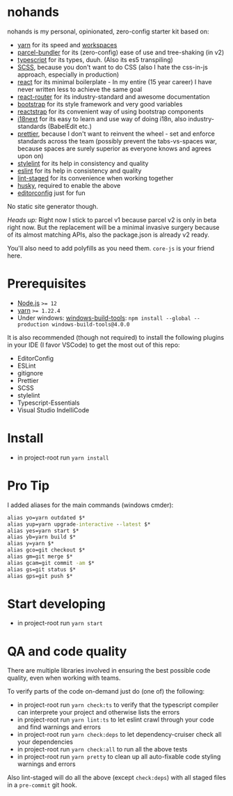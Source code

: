 # nohands

nohands is my personal, opinionated, zero-config starter kit based on:
* [yarn](https://yarnpkg.com/) for its speed and [workspaces](https://classic.yarnpkg.com/en/docs/workspaces/)
* [parcel-bundler](https://parceljs.org/) for its (zero-config) ease of use and tree-shaking (in v2)
* [typescript](https://www.typescriptlang.org/) for its types, duuh. (Also its es5 transpiling)
* [SCSS](https://sass-lang.com/), because you don't want to do CSS (also I hate the css-in-js approach, especially in production)
* [react](https://reactjs.org/) for its minimal boilerplate - In my entire (15 year career) I have never written less to achieve the same goal
* [react-router](https://reactrouter.com/web/guides/quick-start) for its industry-standard and awesome documentation
* [bootstrap](https://getbootstrap.com/docs/4.5/getting-started/introduction/) for its style framework and very good variables
* [reactstrap](https://reactstrap.github.io/) for its convenient way of using bootstrap components
* [i18next](https://www.i18next.com/) for its easy to learn and use way of doing i18n, also industry-standards (BabelEdit etc.)
* [prettier](https://prettier.io/), because I don't want to reinvent the wheel - set and enforce standards across the team (possibly prevent the tabs-vs-spaces war, because spaces are surely superior as everyone knows and agrees upon on)
* [stylelint](https://stylelint.io/) for its help in consistency and quality
* [eslint](https://eslint.org/) for its help in consistency and quality
* [lint-staged](https://github.com/okonet/lint-staged) for its convenience when working together
* [husky](https://typicode.github.io/husky/), required to enable the above
* [editorconfig](https://editorconfig.org/) just for fun

No static site generator though.

_Heads up:_ Right now I stick to parcel v1 because parcel v2 is only in beta right now. But the replacement will be a minimal invasive surgery because of its almost matching APIs, also the package.json is already v2 ready.

You'll also need to add polyfills as you need them. `core-js` is your friend here.

Prerequisites
=============
* [Node.js](https://nodejs.org/) `>= 12`
* [yarn](https://yarnpkg.com/) `>= 1.22.4`
* Under windows: [windows-build-tools](https://www.npmjs.com/package/windows-build-tools): `npm install --global --production windows-build-tools@4.0.0`

It is also recommended (though not required) to install the following plugins in your IDE (I favor VSCode) to get the most out of this repo:
* EditorConfig
* ESLint
* gitignore
* Prettier
* SCSS
* stylelint
* Typescript-Essentials
* Visual Studio IndelliCode

Install
=======
* in project-root run `yarn install`

Pro Tip
=======
I added aliases for the main commands (windows cmder):

```cmd
alias yo=yarn outdated $*
alias yup=yarn upgrade-interactive --latest $*
alias yes=yarn start $*
alias yb=yarn build $*
alias y=yarn $*
alias gco=git checkout $*
alias gm=git merge $*
alias gcam=git commit -am $*
alias gs=git status $*
alias gps=git push $*
```

Start developing
================
* in project-root run `yarn start`

QA and code quality
===================
There are multiple libraries involved in ensuring the best possible code quality, even when working with teams.

To verify parts of the code on-demand just do (one of) the following:
* in project-root run `yarn check:ts` to verify that the typescript compiler can interprete your project and otherwise lists the errors
* in project-root run `yarn lint:ts` to let eslint crawl through your code and find warnings and errors
* in project-root run `yarn check:deps` to let dependency-cruiser check all your dependencies
* in project-root run `yarn check:all` to run all the above tests
* in project-root run `yarn pretty` to clean up all auto-fixable code styling warnings and errors

Also lint-staged will do all the above (except `check:deps`) with all staged files in a `pre-commit` git hook.
